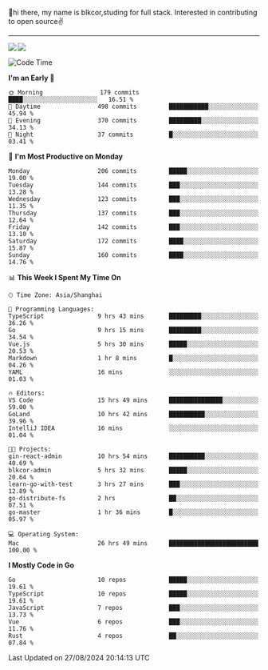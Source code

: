 👋hi there, my name is blkcor,studing for full stack.
Interested in contributing to open source✌️

<hr/>

![](https://github-readme-stats.vercel.app/api?username=blkcor)
<a href="https://github.com/blkcor/github-readme-stats">
    <img align="left" src="https://github-readme-stats.vercel.app/api/top-langs/?username=blkcor&hide=jupyter%20notebook,shaderlab,tex,c%23&langs_count=9" />
</a>


<!--START_SECTION:waka-->
![Code Time](http://img.shields.io/badge/Code%20Time-1%2C304%20hrs%2020%20mins-blue)

**I'm an Early 🐤** 

```text
🌞 Morning                179 commits         ████░░░░░░░░░░░░░░░░░░░░░   16.51 % 
🌆 Daytime                498 commits         ███████████░░░░░░░░░░░░░░   45.94 % 
🌃 Evening                370 commits         █████████░░░░░░░░░░░░░░░░   34.13 % 
🌙 Night                  37 commits          █░░░░░░░░░░░░░░░░░░░░░░░░   03.41 % 
```
📅 **I'm Most Productive on Monday** 

```text
Monday                   206 commits         █████░░░░░░░░░░░░░░░░░░░░   19.00 % 
Tuesday                  144 commits         ███░░░░░░░░░░░░░░░░░░░░░░   13.28 % 
Wednesday                123 commits         ███░░░░░░░░░░░░░░░░░░░░░░   11.35 % 
Thursday                 137 commits         ███░░░░░░░░░░░░░░░░░░░░░░   12.64 % 
Friday                   142 commits         ███░░░░░░░░░░░░░░░░░░░░░░   13.10 % 
Saturday                 172 commits         ████░░░░░░░░░░░░░░░░░░░░░   15.87 % 
Sunday                   160 commits         ████░░░░░░░░░░░░░░░░░░░░░   14.76 % 
```


📊 **This Week I Spent My Time On** 

```text
🕑︎ Time Zone: Asia/Shanghai

💬 Programming Languages: 
TypeScript               9 hrs 43 mins       █████████░░░░░░░░░░░░░░░░   36.26 % 
Go                       9 hrs 15 mins       █████████░░░░░░░░░░░░░░░░   34.54 % 
Vue.js                   5 hrs 30 mins       █████░░░░░░░░░░░░░░░░░░░░   20.53 % 
Markdown                 1 hr 8 mins         █░░░░░░░░░░░░░░░░░░░░░░░░   04.26 % 
YAML                     16 mins             ░░░░░░░░░░░░░░░░░░░░░░░░░   01.03 % 

🔥 Editors: 
VS Code                  15 hrs 49 mins      ███████████████░░░░░░░░░░   59.00 % 
GoLand                   10 hrs 42 mins      ██████████░░░░░░░░░░░░░░░   39.96 % 
IntelliJ IDEA            16 mins             ░░░░░░░░░░░░░░░░░░░░░░░░░   01.04 % 

🐱‍💻 Projects: 
gin-react-admin          10 hrs 54 mins      ██████████░░░░░░░░░░░░░░░   40.69 % 
blkcor-admin             5 hrs 32 mins       █████░░░░░░░░░░░░░░░░░░░░   20.64 % 
learn-go-with-test       3 hrs 27 mins       ███░░░░░░░░░░░░░░░░░░░░░░   12.89 % 
go-distribute-fs         2 hrs               ██░░░░░░░░░░░░░░░░░░░░░░░   07.51 % 
go-master                1 hr 36 mins        █░░░░░░░░░░░░░░░░░░░░░░░░   05.97 % 

💻 Operating System: 
Mac                      26 hrs 49 mins      █████████████████████████   100.00 % 
```

**I Mostly Code in Go** 

```text
Go                       10 repos            █████░░░░░░░░░░░░░░░░░░░░   19.61 % 
TypeScript               10 repos            █████░░░░░░░░░░░░░░░░░░░░   19.61 % 
JavaScript               7 repos             ███░░░░░░░░░░░░░░░░░░░░░░   13.73 % 
Vue                      6 repos             ███░░░░░░░░░░░░░░░░░░░░░░   11.76 % 
Rust                     4 repos             ██░░░░░░░░░░░░░░░░░░░░░░░   07.84 % 
```




 Last Updated on 27/08/2024 20:14:13 UTC
<!--END_SECTION:waka-->


